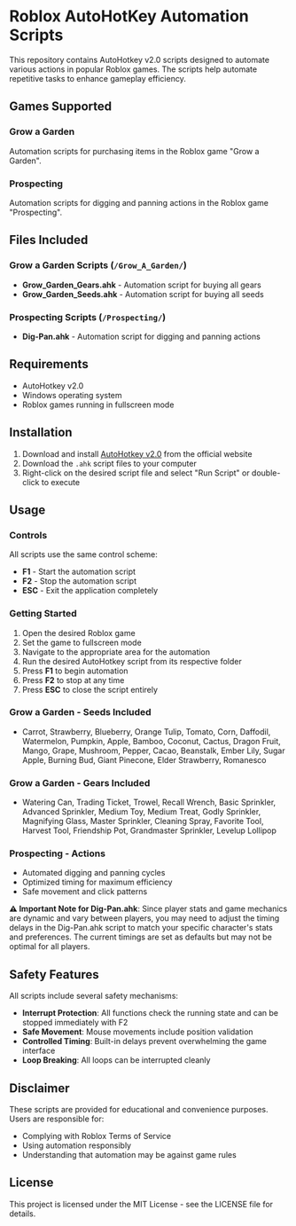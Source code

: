 # Roblox AutoHotKey Automation Scripts

This repository contains AutoHotkey v2.0 scripts designed to automate various actions in popular Roblox games. The scripts help automate repetitive tasks to enhance gameplay efficiency.

## Games Supported

### Grow a Garden
Automation scripts for purchasing items in the Roblox game "Grow a Garden".

### Prospecting
Automation scripts for digging and panning actions in the Roblox game "Prospecting".

## Files Included

### Grow a Garden Scripts (`/Grow_A_Garden/`)
- **Grow_Garden_Gears.ahk** - Automation script for buying all gears
- **Grow_Garden_Seeds.ahk** - Automation script for buying all seeds

### Prospecting Scripts (`/Prospecting/`)
- **Dig-Pan.ahk** - Automation script for digging and panning actions

## Requirements

- AutoHotkey v2.0
- Windows operating system
- Roblox games running in fullscreen mode

## Installation

1. Download and install [AutoHotkey v2.0](https://www.autohotkey.com/) from the official website
2. Download the `.ahk` script files to your computer
3. Right-click on the desired script file and select "Run Script" or double-click to execute

## Usage

### Controls

All scripts use the same control scheme:

- **F1** - Start the automation script
- **F2** - Stop the automation script
- **ESC** - Exit the application completely

### Getting Started

1. Open the desired Roblox game
2. Set the game to fullscreen mode
3. Navigate to the appropriate area for the automation
4. Run the desired AutoHotkey script from its respective folder
5. Press **F1** to begin automation
6. Press **F2** to stop at any time
7. Press **ESC** to close the script entirely

### Grow a Garden - Seeds Included

- Carrot, Strawberry, Blueberry, Orange Tulip, Tomato, Corn, Daffodil, Watermelon, Pumpkin, Apple, Bamboo, Coconut, Cactus, Dragon Fruit, Mango, Grape, Mushroom, Pepper, Cacao, Beanstalk, Ember Lily, Sugar Apple, Burning Bud, Giant Pinecone, Elder Strawberry, Romanesco

### Grow a Garden - Gears Included

- Watering Can, Trading Ticket, Trowel, Recall Wrench, Basic Sprinkler, Advanced Sprinkler, Medium Toy, Medium Treat, Godly Sprinkler, Magnifying Glass, Master Sprinkler, Cleaning Spray, Favorite Tool, Harvest Tool, Friendship Pot, Grandmaster Sprinkler, Levelup Lollipop

### Prospecting - Actions

- Automated digging and panning cycles
- Optimized timing for maximum efficiency
- Safe movement and click patterns

**⚠️ Important Note for Dig-Pan.ahk**: Since player stats and game mechanics are dynamic and vary between players, you may need to adjust the timing delays in the Dig-Pan.ahk script to match your specific character's stats and preferences. The current timings are set as defaults but may not be optimal for all players.

## Safety Features

All scripts include several safety mechanisms:

- **Interrupt Protection**: All functions check the running state and can be stopped immediately with F2
- **Safe Movement**: Mouse movements include position validation
- **Controlled Timing**: Built-in delays prevent overwhelming the game interface
- **Loop Breaking**: All loops can be interrupted cleanly

## Disclaimer

These scripts are provided for educational and convenience purposes. Users are responsible for:

- Complying with Roblox Terms of Service
- Using automation responsibly
- Understanding that automation may be against game rules

## License

This project is licensed under the MIT License - see the LICENSE file for details.